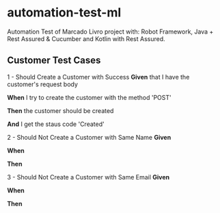 # automation-test-ml
Automation Test of Marcado Livro project with: Robot Framework, Java + Rest Assured & Cucumber and Kotlin with Rest Assured.

## Customer Test Cases
1 - Should Create a Customer with Success
**Given** that I have the customer's request body

**When** I try to create the customer with the method 'POST'

**Then** the customer should be created

**And** I get the staus code 'Created'

2 - Should Not Create a Customer with Same Name
**Given**

**When**

**Then**

3 - Should Not Create a Customer with Same Email
**Given**

**When**

**Then**
